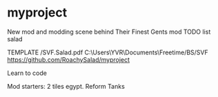 # myproject
New mod and modding scene behind Their Finest Gents mod
TODO list salad

TEMPLATE /SVF.Salad.pdf 
C:\Users\YVR\Documents\Freetime/BS/SVF
https://github.com/RoachySalad/myproject

Learn to code

Mod starters:
2 tiles egypt.
Reform Tanks
